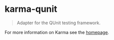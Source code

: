 # karma-qunit

> Adapter for the QUnit testing framework.

For more information on Karma see the [homepage].


[homepage]: http://karma-runner.github.com
